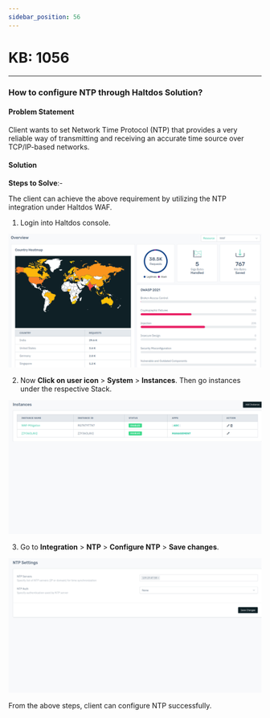 ```yaml
---
sidebar_position: 56
---
```


# KB: 1056

---

### **How to configure NTP through Haltdos Solution?**

#### **Problem Statement**

Client wants to set Network Time Protocol (NTP) that provides a very reliable way of transmitting and receiving an accurate time source over TCP/IP-based networks.

#### **Solution**

**Steps to Solve**:-

The client can achieve the above requirement by utilizing the NTP integration under Haltdos WAF.

1. Login into Haltdos console.

![kb-1056](/img/waf/v8/kb/kb_1056_overview.png)

2. Now **Click on user icon** > **System** > **Instances**. Then go instances under the respective Stack.

![kb-1056](/img/waf/v8/kb/kb_1056_instance.png)

3. Go to **Integration** > **NTP**  > **Configure NTP** > **Save changes**.

![kb-1056](/img/waf/v8/kb/kb_1056_ntp.png)

From the above steps, client can configure NTP successfully.




